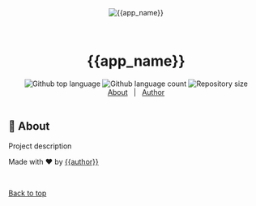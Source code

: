 <div align="center" id="top"> 
  <img src="./.github/app.gif" alt="{{app_name}}" />

  &#xa0;

  <!-- <a href="{{app_url}}">Demo</a> -->
</div>

<h1 align="center">{{app_name}}</h1>

<div align="center">
  <img alt="Github top language" src="https://img.shields.io/github/languages/top/{{github_user}}/{{github_repository}}?color=B8337A">
  <img alt="Github language count" src="https://img.shields.io/github/languages/count/{{github_user}}/{{github_repository}}?color=B8337A">
  <img alt="Repository size" src="https://img.shields.io/github/repo-size/{{github_user}}/{{github_repository}}?color=B8337A">
  <!-- <img alt="License" src="https://img.shields.io/github/license/{{github_user}}/{{github_repository}}?color=B8337A"> -->
  <!-- <img alt="Github issues" src="https://img.shields.io/github/issues/{{github_user}}/{{github_repository}}?color=B8337A" /> -->
  <!-- <img alt="Github forks" src="https://img.shields.io/github/forks/{{github_user}}/{{github_repository}}?color=B8337A" /> -->
  <!-- <img alt="Github stars" src="https://img.shields.io/github/stars/{{github_user}}/{{github_repository}}?color=B8337A" /> -->
</div>

<div align="center">
  <a href="#dart-about">About</a> &#xa0; | &#xa0;
  <!-- <a href="#{{section_tag}}">{{section_title}}</a> &#xa0; | &#xa0; -->
  <a href="https://github.com/{{github_user}}" target="_blank">Author</a>
</div>

<br>

## :dart: About

Project description

<!-- ## :rocket: Takeaways

|  #  |  Thing  |  Description  |
| :-: | :-----: | :-----------: |
| 01| [Linktext](Link) | Description | -->

<!-- ## {{section_title}}

Section text -->


Made with :heart: by <a href="https://github.com/{{github_user}}" target="_blank">{{author}}</a>

&#xa0;

<a href="#top">Back to top</a>

